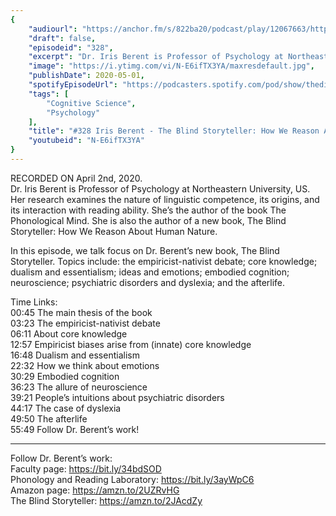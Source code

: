 ```yaml
---
{
	"audiourl": "https://anchor.fm/s/822ba20/podcast/play/12067663/https%3A%2F%2Fd3ctxlq1ktw2nl.cloudfront.net%2Fproduction%2F2020-3-6%2F62149378-44100-2-9028e79e266fe.m4a",
	"draft": false,
	"episodeid": "328",
	"excerpt": "Dr. Iris Berent is Professor of Psychology at Northeastern University, US. Her research examines the nature of linguistic competence, its origins, and its interaction with reading ability. She’s the author of the book The Phonological Mind. She is also the author of a new book, The Blind Storyteller: How We Reason About Human Nature. ",
	"image": "https://i.ytimg.com/vi/N-E6ifTX3YA/maxresdefault.jpg",
	"publishDate": 2020-05-01,
	"spotifyEpisodeUrl": "https://podcasters.spotify.com/pod/show/thedissenter/episodes/328-Iris-Berent---The-Blind-Storyteller-How-We-Reason-About-Human-Nature-ecepcf",
	"tags": [
		"Cognitive Science",
		"Psychology"
	],
	"title": "#328 Iris Berent - The Blind Storyteller: How We Reason About Human Nature",
	"youtubeid": "N-E6ifTX3YA"
}
---
```

RECORDED ON April 2nd, 2020.  
Dr. Iris Berent is Professor of Psychology at Northeastern University, US. Her research examines the nature of linguistic competence, its origins, and its interaction with reading ability. She’s the author of the book The Phonological Mind. She is also the author of a new book, The Blind Storyteller: How We Reason About Human Nature. 

In this episode, we talk focus on Dr. Berent’s new book, The Blind Storyteller. Topics include: the empiricist-nativist debate; core knowledge; dualism and essentialism; ideas and emotions; embodied cognition; neuroscience; psychiatric disorders and dyslexia; and the afterlife.

Time Links:  
<time>00:45</time> The main thesis of the book  
<time>03:23</time> The empiricist-nativist debate  
<time>06:11</time> About core knowledge  
<time>12:57</time> Empiricist biases arise from (innate) core knowledge  
<time>16:48</time> Dualism and essentialism  
<time>22:32</time> How we think about emotions  
<time>30:29</time> Embodied cognition  
<time>36:23</time> The allure of neuroscience  
<time>39:21</time> People’s intuitions about psychiatric disorders  
<time>44:17</time> The case of dyslexia  
<time>49:50</time> The afterlife  
<time>55:49</time> Follow Dr. Berent’s work!

---

Follow Dr. Berent’s work:  
Faculty page: https://bit.ly/34bdSOD  
Phonology and Reading Laboratory: https://bit.ly/3ayWpC6  
Amazon page: https://amzn.to/2UZRvHG  
The Blind Storyteller: https://amzn.to/2JAcdZy
